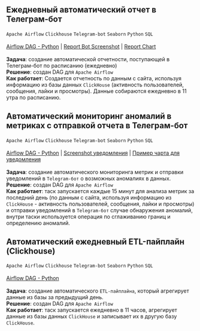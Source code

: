 ## Ежедневный автоматический отчет в Телеграм-бот 
`Apache Airflow` `Clickhouse` `Telegram-bot` `Seaborn` `Python` `SQL`<br><br>
[Airflow DAG - Python](https://github.com/annapavlovads/DA_portfolio/blob/main/auto_reports/dag_an_pavlova_report_full.py) | 
[Report Bot Screenshot](https://drive.google.com/file/d/13M85Tux8Xcmp5YY7J_3J7CViG9Xufk2A/view?usp=drive_link) | 
[Report Chart](https://drive.google.com/file/d/1m1JL2zB2fygaBXNG_Eh5xJB3rTmiuJOR/view?usp=drive_link)<br><br>
**Задача**: создание автоматической отчетности, поступающей в Телеграм-бот по расписанию (ежедневно) <br>
**Решение**: создан DAG для `Apache Airflow` <br>
**Как работает**: Создается отчетность по данным с сайта, используя информацию из базы данных `ClickHouse` (активность пользователей, сообщения, лайки и просмотры). 
Данные собираются ежедневно в 11 утра по расписанию.<br>

## Автоматический мониторинг аномалий в метриках с отправкой отчета в Телеграм-бот 
`Apache Airflow` `Clickhouse` `Telegram-bot` `Seaborn` `Python` `SQL`<br><br>
[Airflow DAG - Python](https://github.com/annapavlovads/DA_portfolio/blob/main/auto_reports/an_pavlova_15_min_bot_alert.py) | 
[Screenshot уведомления](https://drive.google.com/file/d/1j-aiejRbDkbRsspF-a7qtYXs7fUWMQCm/view?usp=drive_link) | 
[Пример чарта для уведомления](https://drive.google.com/file/d/19myesfBdOirk7HbFie64WtMWew_BZwxo/view?usp=drive_link)
<br><br>
**Задача**: создание автоматического мониторинга метрик и отправки уведомлений в `Telegram-бот` о возможных аномалиях в данных.<br>
**Решение**: создан DAG для `Apache Airflow` <br>
**Как работает**: таск запускается каждые 15 минут для анализа метрик за последний день (по данным с сайта, используя информацию из `ClickHouse` - активность пользователей, сообщения, лайки и просмотры) и отправки уведомлений в `Telegram-бот` случае обнаружения аномалий, внутри таски используется операция по сглаживанию границ и определению аномалий.

## Автоматический ежедневный ETL-пайплайн (Clickhouse)
`Apache Airflow` `Clickhouse` `Telegram-bot` `Seaborn` `Python` `SQL`<br><br>
[Airflow DAG - Python](https://github.com/annapavlovads/DA_portfolio/blob/main/auto_reports/ETL_pipeline_DAG.py)<br><br>
**Задача**: создание автоматического `ETL-пайплайна`, который агрегирует данные из базы за предыдущий день.<br>
**Решение**: создан DAG для `Apache Airflow` <br>
**Как работает**: таск запускается ежедневно в 11 часов, агрегирует данные из базы данных `ClickHouse` и записывает их в другую базy `ClickHouse`. 
